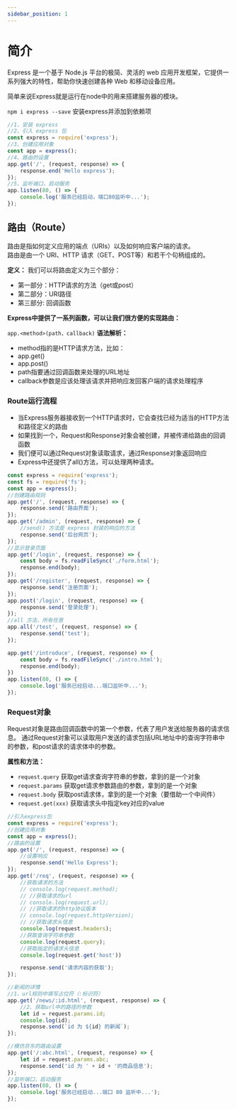 ```yaml
---
sidebar_position: 1
---
```


# 简介

Express 是一个基于 Node.js 平台的极简、灵活的 web 应用开发框架，它提供一系列强大的特性，帮助你快速创建各种 Web 和移动设备应用。

简单来说Express就是运行在node中的用来搭建服务器的模块。

`npm i express --save`  安装express并添加到依赖项

```javascript
//1、安装 express
//2、引入 express 包
const express = require('express');
//3、创建应用对象
const app = express();
//4、路由的设置
app.get('/', (request, response) => {
    response.end('Hello express');
});
//5、监听端口，启动服务
app.listen(80, () => {
    console.log('服务已经启动，端口80监听中...');
});
```

## 路由（Route）

路由是指如何定义应用的端点（URIs）以及如何响应客户端的请求。    
路由是由一个 URI、HTTP 请求（GET、POST等）和若干个句柄组成的。

**定义：** 我们可以将路由定义为三个部分：

- 第一部分：HTTP请求的方法（get或post）
- 第二部分：URI路径
- 第三部分: 回调函数

**Express中提供了一系列函数，可以让我们很方便的实现路由：**

`app.<method>(path，callback)`
**语法解析：**

* method指的是HTTP请求方法，比如：
* app.get()
* app.post()
* path指要通过回调函数来处理的URL地址
* callback参数是应该处理该请求并把响应发回客户端的请求处理程序

### Route运行流程

- 当Express服务器接收到一个HTTP请求时，它会查找已经为适当的HTTP方法和路径定义的路由
- 如果找到一个，Request和Response对象会被创建，并被传递给路由的回调函数
- 我们便可以通过Request对象读取请求，通过Response对象返回响应
- Express中还提供了all()方法，可以处理两种请求。

```javascript
const express = require('express');
const fs = require('fs');
const app = express();
//创建路由规则
app.get('/', (request, response) => {
    response.send('路由界面');
});
app.get('/admin', (request, response) => {
    //send() 方法是 express 封装的响应的方法
    response.send('后台网页');
});
//显示登录页面
app.get('/login', (request, response) => {
    const body = fs.readFileSync('./form.html');
    response.end(body);
});
app.get('/register', (request, response) => {
    response.send('注册页面');
});
app.post('/login', (request, response) => {
    response.send('登录处理');
});
//all 方法，所有任意
app.all('/test', (request, response) => {
    response.send('test');
});

app.get('/introduce', (request, response) => {
    const body = fs.readFileSync('./intro.html');
    response.end(body);
})
app.listen(80, () => {
    console.log('服务已经启动...端口监听中...');
});
```

### Request对象

Request对象是路由回调函数中的第一个参数，代表了用户发送给服务器的请求信息。
通过Request对象可以读取用户发送的请求包括URL地址中的查询字符串中的参数，和post请求的请求体中的参数。

**属性和方法：**

- `request.query` 获取get请求查询字符串的参数，拿到的是一个对象
- `request.params` 获取get请求参数路由的参数，拿到的是一个对象
- `request.body` 获取post请求体，拿到的是一个对象（要借助一个中间件）
- `request.get(xxx)` 获取请求头中指定key对应的value

```javascript
//引入express包
const express = require('express');
//创建应用对象
const app = express();
//路由的设置
app.get('/', (request, response) => {
    //设置响应
    response.send('Hello Express');
});
app.get('/req', (request, response) => {
    //获取请求的方法
    // console.log(request.method);
    // //获取请求的url
    // console.log(request.url);
    // //获取请求的http协议版本
    // console.log(request.httpVersion);
    // //获取请求头信息
    console.log(request.headers);
    //获取查询字符串参数
    console.log(request.query);
    //获取指定的请求头信息
    console.log(request.get('host'))

    response.send('请求内容的获取');
});

//新闻的详情
//1、url规则中填写占位符（:标识符）
app.get('/news/:id.html', (request, response) => {
    //2、获取url中的路径的参数
    let id = request.params.id;
    console.log(id);
    response.send(`id 为 ${id} 的新闻`);
});

//模仿京东的路由设置
app.get('/:abc.html', (request, response) => {
    let id = request.params.abc;
    response.send('id 为 ' + id + '的商品信息');
});
//监听端口，启动服务
app.listen(80, () => {
    console.log('服务已经启动...端口 80 监听中...');
});
```


